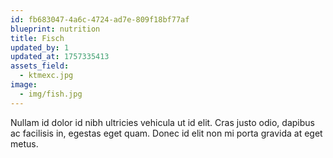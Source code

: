 ```yaml
---
id: fb683047-4a6c-4724-ad7e-809f18bf77af
blueprint: nutrition
title: Fisch
updated_by: 1
updated_at: 1757335413
assets_field:
  - ktmexc.jpg
image:
  - img/fish.jpg
---
```

Nullam id dolor id nibh ultricies vehicula ut id elit. Cras justo odio, dapibus ac facilisis in, egestas eget quam. Donec id elit non mi porta gravida at eget metus.